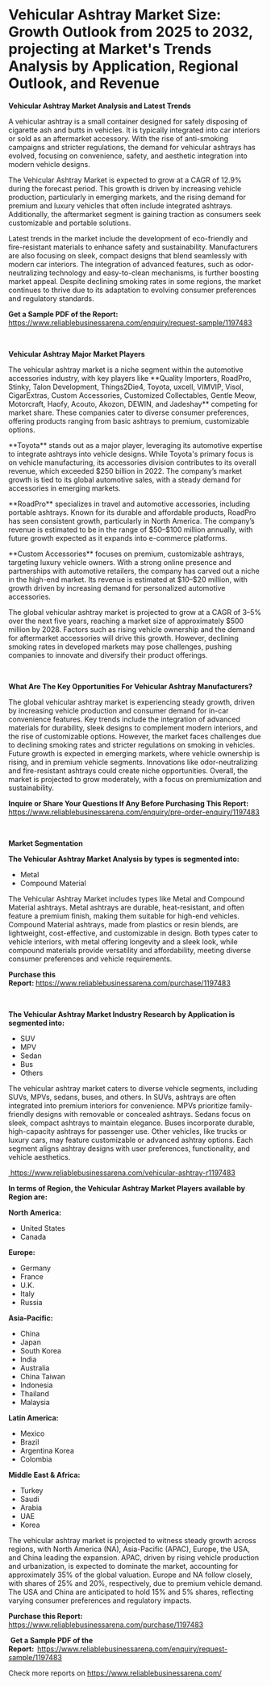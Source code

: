 <p><h1>Vehicular Ashtray Market Size: Growth Outlook from 2025 to 2032, projecting at Market's Trends Analysis by Application, Regional Outlook, and Revenue</h1></p><p><strong>Vehicular Ashtray Market Analysis and Latest Trends</strong></p>
<p><p>A vehicular ashtray is a small container designed for safely disposing of cigarette ash and butts in vehicles. It is typically integrated into car interiors or sold as an aftermarket accessory. With the rise of anti-smoking campaigns and stricter regulations, the demand for vehicular ashtrays has evolved, focusing on convenience, safety, and aesthetic integration into modern vehicle designs.</p><p>The Vehicular Ashtray Market is expected to grow at a CAGR of 12.9% during the forecast period. This growth is driven by increasing vehicle production, particularly in emerging markets, and the rising demand for premium and luxury vehicles that often include integrated ashtrays. Additionally, the aftermarket segment is gaining traction as consumers seek customizable and portable solutions.</p><p>Latest trends in the market include the development of eco-friendly and fire-resistant materials to enhance safety and sustainability. Manufacturers are also focusing on sleek, compact designs that blend seamlessly with modern car interiors. The integration of advanced features, such as odor-neutralizing technology and easy-to-clean mechanisms, is further boosting market appeal. Despite declining smoking rates in some regions, the market continues to thrive due to its adaptation to evolving consumer preferences and regulatory standards.</p></p>
<p><strong>Get a Sample PDF of the Report:&nbsp;</strong> <a href="https://www.reliablebusinessarena.com/enquiry/request-sample/1197483?utm_campaign=1909&utm_medium=2&utm_source=Github&utm_content=ia&utm_term=24012025&utm_id=vehicular-ashtray">https://www.reliablebusinessarena.com/enquiry/request-sample/1197483</a></p>
<p>&nbsp;</p>
<p><strong>Vehicular Ashtray Major Market Players</strong></p>
<p><p>The vehicular ashtray market is a niche segment within the automotive accessories industry, with key players like **Quality Importers, RoadPro, Stinky, Talon Development, Things2Die4, Toyota, uxcell, VIMVIP, Visol, CigarExtras, Custom Accessories, Customized Collectables, Gentle Meow, Motorcraft, Haofy, Acouto, Akozon, DEWIN, and Jadeshay** competing for market share. These companies cater to diverse consumer preferences, offering products ranging from basic ashtrays to premium, customizable options.</p><p>**Toyota** stands out as a major player, leveraging its automotive expertise to integrate ashtrays into vehicle designs. While Toyota's primary focus is on vehicle manufacturing, its accessories division contributes to its overall revenue, which exceeded $250 billion in 2022. The company’s market growth is tied to its global automotive sales, with a steady demand for accessories in emerging markets.</p><p>**RoadPro** specializes in travel and automotive accessories, including portable ashtrays. Known for its durable and affordable products, RoadPro has seen consistent growth, particularly in North America. The company’s revenue is estimated to be in the range of $50–$100 million annually, with future growth expected as it expands into e-commerce platforms.</p><p>**Custom Accessories** focuses on premium, customizable ashtrays, targeting luxury vehicle owners. With a strong online presence and partnerships with automotive retailers, the company has carved out a niche in the high-end market. Its revenue is estimated at $10–$20 million, with growth driven by increasing demand for personalized automotive accessories.</p><p>The global vehicular ashtray market is projected to grow at a CAGR of 3–5% over the next five years, reaching a market size of approximately $500 million by 2028. Factors such as rising vehicle ownership and the demand for aftermarket accessories will drive this growth. However, declining smoking rates in developed markets may pose challenges, pushing companies to innovate and diversify their product offerings.</p></p>
<p>&nbsp;</p>
<p><strong>What Are The Key Opportunities For Vehicular Ashtray Manufacturers?</strong></p>
<p><p>The global vehicular ashtray market is experiencing steady growth, driven by increasing vehicle production and consumer demand for in-car convenience features. Key trends include the integration of advanced materials for durability, sleek designs to complement modern interiors, and the rise of customizable options. However, the market faces challenges due to declining smoking rates and stricter regulations on smoking in vehicles. Future growth is expected in emerging markets, where vehicle ownership is rising, and in premium vehicle segments. Innovations like odor-neutralizing and fire-resistant ashtrays could create niche opportunities. Overall, the market is projected to grow moderately, with a focus on premiumization and sustainability.</p></p>
<p><strong>Inquire or Share Your Questions If Any Before Purchasing This Report:</strong> <a href="https://www.reliablebusinessarena.com/enquiry/pre-order-enquiry/1197483?utm_campaign=1909&utm_medium=2&utm_source=Github&utm_content=ia&utm_term=24012025&utm_id=vehicular-ashtray">https://www.reliablebusinessarena.com/enquiry/pre-order-enquiry/1197483</a></p>
<p>&nbsp;</p>
<p><strong>Market Segmentation</strong></p>
<p><strong>The Vehicular Ashtray Market Analysis by types is segmented into:</strong></p>
<p><ul><li>Metal</li><li>Compound Material</li></ul></p>
<p><p>The Vehicular Ashtray Market includes types like Metal and Compound Material ashtrays. Metal ashtrays are durable, heat-resistant, and often feature a premium finish, making them suitable for high-end vehicles. Compound Material ashtrays, made from plastics or resin blends, are lightweight, cost-effective, and customizable in design. Both types cater to vehicle interiors, with metal offering longevity and a sleek look, while compound materials provide versatility and affordability, meeting diverse consumer preferences and vehicle requirements.</p></p>
<p><strong>Purchase this Report:&nbsp;</strong><a href="https://www.reliablebusinessarena.com/purchase/1197483?utm_campaign=1909&utm_medium=2&utm_source=Github&utm_content=ia&utm_term=24012025&utm_id=vehicular-ashtray">https://www.reliablebusinessarena.com/purchase/1197483</a></p>
<p>&nbsp;</p>
<p><strong>The Vehicular Ashtray Market Industry Research by Application is segmented into:</strong></p>
<p><ul><li>SUV</li><li>MPV</li><li>Sedan</li><li>Bus</li><li>Others</li></ul></p>
<p><p>The vehicular ashtray market caters to diverse vehicle segments, including SUVs, MPVs, sedans, buses, and others. In SUVs, ashtrays are often integrated into premium interiors for convenience. MPVs prioritize family-friendly designs with removable or concealed ashtrays. Sedans focus on sleek, compact ashtrays to maintain elegance. Buses incorporate durable, high-capacity ashtrays for passenger use. Other vehicles, like trucks or luxury cars, may feature customizable or advanced ashtray options. Each segment aligns ashtray designs with user preferences, functionality, and vehicle aesthetics.</p></p>
<p><a href="https://www.reliablebusinessarena.com/vehicular-ashtray-r1197483?utm_campaign=1909&utm_medium=2&utm_source=Github&utm_content=ia&utm_term=24012025&utm_id=vehicular-ashtray">&nbsp;https://www.reliablebusinessarena.com/vehicular-ashtray-r1197483</a></p>
<p><strong>In terms of Region, the Vehicular Ashtray Market Players available by Region are:</strong></p>
<p>
    <p> <strong> North America: </strong>
        <ul>
            <li>United States</li>
            <li>Canada</li>
        </ul>
        </p> 
    <p> <strong> Europe: </strong>
        <ul>
            <li>Germany</li>
            <li>France</li>
            <li>U.K.</li>
            <li>Italy</li>
            <li>Russia</li>
        </ul>
        </p> 
    <p> <strong> Asia-Pacific: </strong>
        <ul>
            <li>China</li>
            <li>Japan</li>
            <li>South Korea</li>
            <li>India</li>
            <li>Australia</li>
            <li>China Taiwan</li>
            <li>Indonesia</li>
            <li>Thailand</li>
            <li>Malaysia</li>
        </ul>
        </p> 
    <p> <strong> Latin America: </strong>
        <ul>
            <li>Mexico</li>
            <li>Brazil</li>
            <li>Argentina Korea</li>
            <li>Colombia</li>
        </ul>
        </p> 
    <p> <strong> Middle East & Africa: </strong>
        <ul>
            <li>Turkey</li>
            <li>Saudi</li>
            <li>Arabia</li>
            <li>UAE</li>
            <li>Korea</li>
        </ul>
    </p>
    </p>
<p><p>The vehicular ashtray market is projected to witness steady growth across regions, with North America (NA), Asia-Pacific (APAC), Europe, the USA, and China leading the expansion. APAC, driven by rising vehicle production and urbanization, is expected to dominate the market, accounting for approximately 35% of the global valuation. Europe and NA follow closely, with shares of 25% and 20%, respectively, due to premium vehicle demand. The USA and China are anticipated to hold 15% and 5% shares, reflecting varying consumer preferences and regulatory impacts.</p></p>
<p><strong>Purchase this Report: </strong><a href="https://www.reliablebusinessarena.com/purchase/1197483?utm_campaign=1909&utm_medium=2&utm_source=Github&utm_content=ia&utm_term=24012025&utm_id=vehicular-ashtray">https://www.reliablebusinessarena.com/purchase/1197483</a></p>
<p>&nbsp;<strong>Get a Sample PDF of the Report:&nbsp;&nbsp;</strong><a href="https://www.reliablebusinessarena.com/enquiry/request-sample/1197483?utm_campaign=1909&utm_medium=2&utm_source=Github&utm_content=ia&utm_term=24012025&utm_id=vehicular-ashtray">https://www.reliablebusinessarena.com/enquiry/request-sample/1197483</a></p>
<p><strong></strong></p>
<p>Check more reports on <a href="https://www.reliablebusinessarena.com/?utm_campaign=1909&utm_medium=2&utm_source=Github&utm_content=ia&utm_term=24012025&utm_id=vehicular-ashtray">https://www.reliablebusinessarena.com/</a></p>